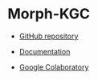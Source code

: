 # Morph-KGC

- [GitHub repository](https://github.com/oeg-upm/morph-kgc)

- [Documentation](https://morph-kgc.readthedocs.io/en/latest/documentation/)

- [Google Colaboratory](https://colab.research.google.com/drive/1ByFx_NOEfTZeaJ1Wtw3UwTH3H3-Sye2O?usp=sharing)
